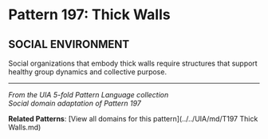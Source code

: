 # Pattern 197: Thick Walls

## SOCIAL ENVIRONMENT

Social organizations that embody thick walls require structures that support healthy group dynamics and collective purpose.

---

*From the UIA 5-fold Pattern Language collection*  
*Social domain adaptation of Pattern 197*

**Related Patterns**: [View all domains for this pattern](../../UIA/md/T197 Thick Walls.md)